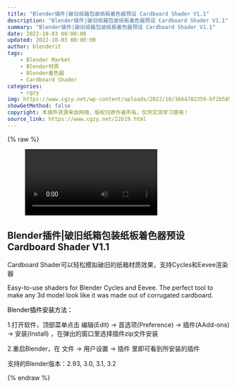 ```yaml
---
title: "Blender插件|破旧纸箱包装纸板着色器预设 Cardboard Shader V1.1"
description: "Blender插件|破旧纸箱包装纸板着色器预设 Cardboard Shader V1.1"
summary: "Blender插件|破旧纸箱包装纸板着色器预设 Cardboard Shader V1.1"
date: 2022-10-03 00:00:00
updated: 2022-10-03 00:00:00
author: blenderit
tags: 
    - Blender Market
    - Blender材质
    - Blender着色器
    - Cardboard Shader
categories:
    - cgzy
img: https://www.cgzy.net/wp-content/uploads/2022/10/1664782359-bf2b585aaeb7a04.jpg
showGetMethod: false
copyright: 本插件资源来自网络，版权归原作者所有，仅供交流学习使用！
source_link: https://www.cgzy.net/22619.html
---
```


{% raw %}
<figure class="wp-block-video aligncenter"><video controls src="https://cloud.video.taobao.com/play/u/717183932/p/1/e/6/t/1/380400671204.mp4"></video></figure><div class="wp-block-pandastudio-title"><div class="title_style_01"><h2 id="h2-0">Blender插件|破旧纸箱包装纸板着色器预设 Cardboard Shader V1.1</h2></div></div><p>Cardboard Shader可以轻松模拟破旧的纸箱材质效果，支持Cycles和Eevee渲染器</p><p>Easy-to-use shaders for Blender Cycles and Eevee. The perfect tool to make any 3d model look like it was made out of corrugated cardboard.</p><p><mark style="background-color:rgba(0, 0, 0, 0)" class="has-inline-color has-vivid-red-color">Blender插件安装方法：</mark></p><p>1.打开软件，顶部菜单点击 编辑(Edit) → 首选项(Preference) → 插件(AAdd-ons) → 安装(Install) ，在弹出的窗口里选择插件zip文件安装</p><p>2.重启Blender，在 文件 → 用户设置 → 插件 里即可看到所安装的插件</p><div class="wp-block-pandastudio-tips"><div class="tip success "><p>支持的Blender版本：2.93, 3.0, 3.1, 3.2</p>
</div></div><p></p>
<div style="display: none">cgzy</div>
{% endraw %}